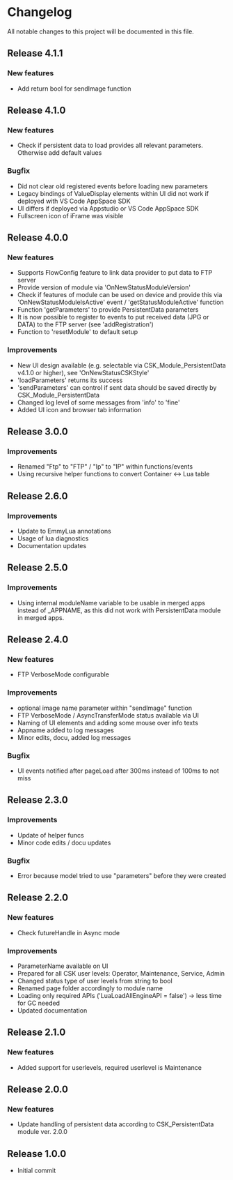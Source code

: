 # Changelog
All notable changes to this project will be documented in this file.

## Release 4.1.1

### New features
- Add return bool for sendImage function


## Release 4.1.0

### New features
- Check if persistent data to load provides all relevant parameters. Otherwise add default values

### Bugfix
- Did not clear old registered events before loading new parameters
- Legacy bindings of ValueDisplay elements within UI did not work if deployed with VS Code AppSpace SDK
- UI differs if deployed via Appstudio or VS Code AppSpace SDK
- Fullscreen icon of iFrame was visible

## Release 4.0.0

### New features
- Supports FlowConfig feature to link data provider to put data to FTP server
- Provide version of module via 'OnNewStatusModuleVersion'
- Check if features of module can be used on device and provide this via 'OnNewStatusModuleIsActive' event / 'getStatusModuleActive' function
- Function 'getParameters' to provide PersistentData parameters
- It is now possible to register to events to put received data (JPG or DATA) to the FTP server (see 'addRegistration')
- Function to 'resetModule' to default setup

### Improvements
- New UI design available (e.g. selectable via CSK_Module_PersistentData v4.1.0 or higher), see 'OnNewStatusCSKStyle'
- 'loadParameters' returns its success
- 'sendParameters' can control if sent data should be saved directly by CSK_Module_PersistentData
- Changed log level of some messages from 'info' to 'fine'
- Added UI icon and browser tab information

## Release 3.0.0

### Improvements
- Renamed "Ftp" to "FTP" / "Ip" to "IP" within functions/events
- Using recursive helper functions to convert Container <-> Lua table

## Release 2.6.0

### Improvements
- Update to EmmyLua annotations
- Usage of lua diagnostics
- Documentation updates

## Release 2.5.0

### Improvements
- Using internal moduleName variable to be usable in merged apps instead of _APPNAME, as this did not work with PersistentData module in merged apps.

## Release 2.4.0

### New features
- FTP VerboseMode configurable

### Improvements
- optional image name parameter within "sendImage" function
- FTP VerboseMode / AsyncTransferMode status available via UI
- Naming of UI elements and adding some mouse over info texts
- Appname added to log messages
- Minor edits, docu, added log messages

### Bugfix
- UI events notified after pageLoad after 300ms instead of 100ms to not miss

## Release 2.3.0

### Improvements
- Update of helper funcs
- Minor code edits / docu updates

### Bugfix
- Error because model tried to use "parameters" before they were created

## Release 2.2.0

### New features
- Check futureHandle in Async mode

### Improvements
- ParameterName available on UI
- Prepared for all CSK user levels: Operator, Maintenance, Service, Admin
- Changed status type of user levels from string to bool
- Renamed page folder accordingly to module name
- Loading only required APIs ('LuaLoadAllEngineAPI = false') -> less time for GC needed
- Updated documentation

## Release 2.1.0

### New features
- Added support for userlevels, required userlevel is Maintenance

## Release 2.0.0

### New features
- Update handling of persistent data according to CSK_PersistentData module ver. 2.0.0

## Release 1.0.0
- Initial commit
